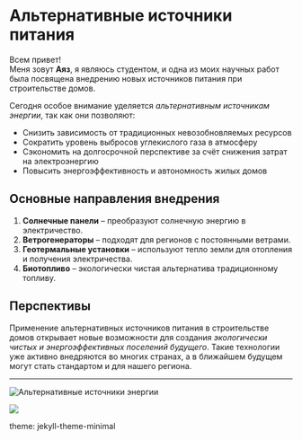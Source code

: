 # Альтернативные источники питания

Всем привет!  
Меня зовут **Аяз**, я являюсь студентом, и одна из моих научных работ была посвящена внедрению новых источников питания при строительстве домов.  

Сегодня особое внимание уделяется *альтернативным источникам энергии*, так как они позволяют:  

- Снизить зависимость от традиционных невозобновляемых ресурсов  
- Сократить уровень выбросов углекислого газа в атмосферу  
- Сэкономить на долгосрочной перспективе за счёт снижения затрат на электроэнергию  
- Повысить энергоэффективность и автономность жилых домов  

## Основные направления внедрения
1. **Солнечные панели** – преобразуют солнечную энергию в электричество.  
2. **Ветрогенераторы** – подходят для регионов с постоянными ветрами.  
3. **Геотермальные установки** – используют тепло земли для отопления и получения электричества.  
4. **Биотопливо** – экологически чистая альтернатива традиционному топливу.  

## Перспективы
Применение альтернативных источников питания в строительстве домов открывает новые возможности для создания *экологически чистых и энергоэффективных поселений будущего*. Такие технологии уже активно внедряются во многих странах, а в ближайшем будущем могут стать стандартом и для нашего региона.  

---

![Альтернативные источники энергии](https://rockwellautomation.scene7.com/is/image/rockwellautomation/16x9-solar-panel-wind-turbine-SHS_1059639044.5120.jpg)

![](https://avatars.mds.yandex.net/i?id=6fdc60654272e1fb7de8b9eddd3c11c63933c5d6-4011134-images-thumbs&n=13)

theme: jekyll-theme-minimal
